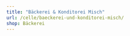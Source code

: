 ```yaml
---
title: "Bäckerei & Konditorei Misch"
url: /celle/baeckerei-und-konditorei-misch/
shop: Bäckerei
---
```

